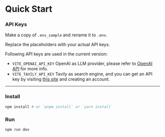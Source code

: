 <!-- docs/quick-start.md -->

# Quick Start

### API Keys

Make a copy of `.env_sample` and rename it to `.env`.

Replace the placeholders with your actual API keys.

Following API keys are used in the current version:

- `VITE_OPENAI_API_KEY` OpenAI as LLM provider, please refer to [OpenAI API](https://openai.com/index/openai-api/) for more info.
- `VITE_TAVILY_API_KEY` Tavily as search engine, and you can get an API key by visiting [this site](https://app.tavily.com/sign-in) and creating an account.

---

### Install

```bash
npm install # or `pnpm install` or `yarn install`
```

### Run

```bash
npm run dev
```
